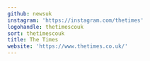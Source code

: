 ```yaml
---
github: newsuk
instagram: 'https://instagram.com/thetimes'
logohandle: thetimescouk
sort: thetimescouk
title: The Times
website: 'https://www.thetimes.co.uk/'
---
```

